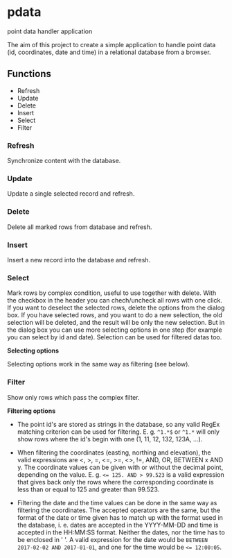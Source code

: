 # pdata
point data handler application

The aim of this project to create a simple application to handle point data 
(id, coordinates, date and time) in a relational database from a browser.

## Functions

+ Refresh
+ Update
+ Delete
+ Insert
+ Select
+ Filter

### Refresh

Synchronize content with the database.

### Update

Update a single selected record and refresh.

### Delete

Delete all marked rows from database and refresh.

### Insert

Insert a new record into the database and refresh.

### Select

Mark rows by complex condition, useful to use together with delete.
With the checkbox in the header you can chech/uncheck all rows with one click.
If you want to deselect the selected rows, delete the options from the dialog box.
If you have selected rows, and you want to do a new selection, the old selection will be deleted, and the result will be only the new selection. But in the dialog box you can use more selecting options in one step (for example you can select by id and date).
Selection can be used for filtered datas too.

**Selecting options**

Selecting options work in the same way as filtering (see below).

### Filter

Show only rows which pass the complex filter.

**Filtering options**

+ The point id's are stored as strings in the database, so any valid RegEx matching criterion can be used for filtering. E. g. `^1.*$` or `^1.*` will only show rows where the id's begin with one (1, 11, 12, 132, 123A, ...).

+ When filtering the coordinates (easting, northing and elevation), the valid expressions are <, >, =, <=, >=, <>, !=, AND, OR, BETWEEN x AND y. The coordinate values can be given with or without the decimal point, depending on the value. E. g. `<= 125. AND > 99.523` is a valid expression that gives back only the rows where the corresponding coordinate is less than or equal to 125 and greater than 99.523.

+ Filtering the date and the time values can be done in the same way as filtering the coordinates. The accepted operators are the same, but the format of the date or time given has to match up with the format used in the database, i. e. dates are accepted in the YYYY-MM-DD and time is accepted in the HH:MM:SS format. Neither the dates, nor the time has to be enclosed in ' '. A valid expression for the date would be `BETWEEN 2017-02-02 AND 2017-01-01`, and one for the time would be `<= 12:00:05`. 
